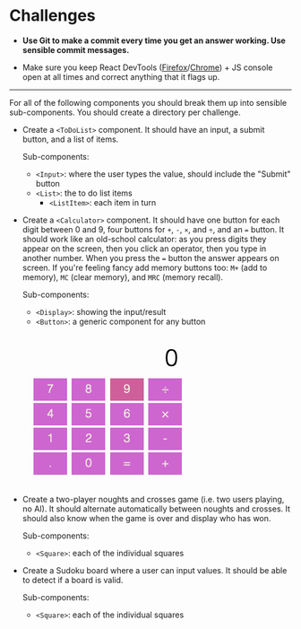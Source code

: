 # Challenges

- **Use Git to make a commit every time you get an answer working. Use sensible commit messages.**

- Make sure you keep React DevTools ([Firefox](https://addons.mozilla.org/en-US/firefox/addon/react-devtools/)/[Chrome](https://chrome.google.com/webstore/detail/react-developer-tools/fmkadmapgofadopljbjfkapdkoienihi)) + JS console open at all times and correct anything that it flags up.

---

For all of the following components you should break them up into sensible sub-components. You should create a directory per challenge.

- Create a `<ToDoList>` component. It should have an input, a submit button, and a list of items.

    Sub-components:

    - `<Input>`: where the user types the value, should include the "Submit" button
    - `<List>`: the to do list items
        - `<ListItem>`: each item in turn


- Create a `<Calculator>` component. It should have one button for each digit between 0 and 9, four buttons for `+`, `-`, `×`, and `÷`, and an `=` button. It should work like an old-school calculator: as you press digits they appear on the screen, then you click an operator, then you type in another number. When you press the `=` button the answer appears on screen. If you're feeling fancy add memory buttons too: `M+` (add to memory), `MC` (clear memory), and `MRC` (memory recall).

    Sub-components:

    - `<Display>`: showing the input/result
    - `<Button>`: a generic component for any button

    ![Calculator Example](img/calculator.gif)


- Create a two-player noughts and crosses game (i.e. two users playing, no AI). It should alternate automatically between noughts and crosses. It should also know when the game is over and display who has won.

    Sub-components:

    - `<Square>`: each of the individual squares


- Create a Sudoku board where a user can input values. It should be able to detect if a board is valid.

    Sub-components:

    - `<Square>`: each of the individual squares
